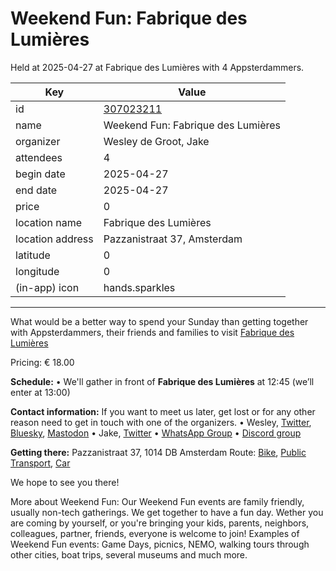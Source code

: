 # Weekend Fun: Fabrique des Lumières
Held at 2025-04-27 at Fabrique des Lumières with 4 Appsterdammers.
        
|Key|Value
|---|---|
|id|[307023211](https://www.meetup.com/appsterdam/events/307023211/)|
|name|Weekend Fun: Fabrique des Lumières|
|organizer|Wesley de Groot, Jake|
|attendees|4|
|begin date|2025-04-27|
|end date|2025-04-27|
|price|0|
|location name|Fabrique des Lumières|
|location address|Pazzanistraat 37, Amsterdam|
|latitude|0|
|longitude|0|
|(in-app) icon|hands.sparkles|

---

What would be a better way to spend your Sunday than getting together with Appsterdammers, their friends and families to visit [Fabrique des Lumières](https://www.fabrique-lumieres.com/en/)

Pricing: € 18.00

**Schedule:**
• We'll gather in front of **Fabrique des Lumières** at 12:45 (we’ll enter at 13:00)

**Contact information:**
If you want to meet us later, get lost or for any other reason need to get in touch with one of the organizers.
• Wesley, [Twitter](http://twitter.com/0xWDG/), [Bluesky](https://bsky.app/profile/0xwdg.bsky.social), [Mastodon](https://mastodon.social/@0xWDG)
• Jake, [Twitter](http://twitter.com/jake_ruston/)
• [WhatsApp Group](https://appsterdam.rs/whatsapp)
• [Discord group](https://appsterdam.rs/discord)

**Getting there:**
Pazzanistraat 37, 1014 DB Amsterdam
Route: [Bike](http://maps.apple.com/?daddr=Pazzanistraat%2037%2C%201014%20DB%20Amsterdam&t=m&dirflg=b), [Public Transport](http://maps.apple.com/?daddr=Pazzanistraat%2037%2C%201014%20DB%20Amsterdam&t=m&dirflg=r), [Car](http://maps.apple.com/?daddr=Pazzanistraat%2037%2C%201014%20DB%20Amsterdam&t=m&dirflg=d)

We hope to see you there!

More about Weekend Fun:
Our Weekend Fun events are family friendly, usually non-tech gatherings. We get together to have a fun day. Wether you are coming by yourself, or you're bringing your kids, parents, neighbors, colleagues, partner, friends, everyone is welcome to join! Examples of Weekend Fun events: Game Days, picnics, NEMO, walking tours through other cities, boat trips, several museums and much more.
